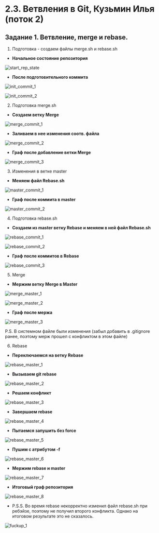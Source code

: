 # 2.3. Ветвления в Git, Кузьмин Илья (поток 2)

## Задание 1. Ветвление, merge и rebase.

1. Подготовка - создаем файлы merge.sh и rebase.sh

* **Начальное состояние репозитория**

![start_rep_state](resources/start_rep_state.jpg)

* **После подготовительного коммита**

![init_commit_1](resources/init_commit_1.jpg)

![init_commit_2](resources/init_commit_2.jpg)

2. Подготовка merge.sh

* **Создаем ветку Merge**

![merge_commit_1](resources/merge_commit_1.jpg)

* **Заливаем в нее изменения соотв. файла**

![merge_commit_2](resources/merge_commit_2.jpg)

* **Граф после добавление ветки Merge**

![merge_commit_3](resources/merge_commit_3.jpg)

3. Изменения в ветке master

* **Меняем файл Rebase.sh**

![master_commit_1](resources/master_commit_1.jpg)

* **Граф после коммита в master**

![master_commit_2](resources/master_commit_2.jpg)

4. Подготовка rebase.sh

* **Создаем из master ветку Rebase и меняем в ней файл Rebase.sh**

![rebase_commit_1](resources/rebase_commit_1.jpg)

![rebase_commit_2](resources/rebase_commit_2.jpg)

* **Граф после коммитов в Rebase**

![rebase_commit_3](resources/rebase_commit_3.jpg)

5. Merge

* **Мержим ветку Merge в Master**

![merge_master_1](resources/merge_master_1.jpg)

![merge_master_2](resources/merge_master_2.jpg)

* **Граф после мержа**

![merge_master_3](resources/merge_master_3.jpg)

P.S. В системном файле были изменения (забыл добавить в .gitignore ранее, поэтому мерж прошел с конфликтом в этом файле)

6. Rebase

* **Переключаемся на ветку Rebase**

![rebase_master_1](resources/rebase_master_1.jpg)

* **Вызываем git rebase**

![rebase_master_2](resources/rebase_master_2.jpg)

* **Решаем конфликт**

![rebase_master_3](resources/rebase_master_3.jpg)

* **Завершаем rebase**

![rebase_master_4](resources/rebase_master_4.jpg)

* **Пытаемся запушить без force**

![rebase_master_5](resources/rebase_master_5.jpg)

* **Пушим с атрибутом -f**

![rebase_master_6](resources/rebase_master_6.jpg)

* **Мержим rebase и master**

![rebase_master_7](resources/rebase_master_7.jpg)

* **Итоговый граф репозитория**

![rebase_master_8](resources/rebase_master_8.jpg)

* P.S.S. Во время rebase некорректно изменил файл rebase.sh при ребэйзе, поэтому не получил второго конфликта. Однако на итоговом результате это не сказалось.

![fuckup_1](resources/fuckup_1.jpg)